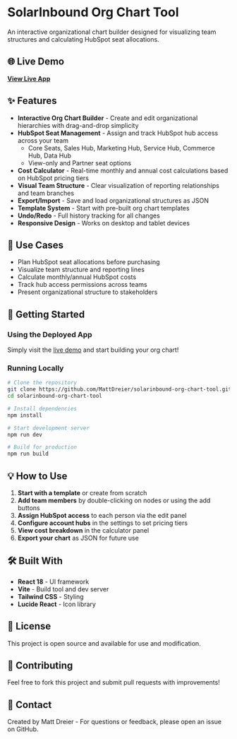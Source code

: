# SolarInbound Org Chart Tool

An interactive organizational chart builder designed for visualizing team structures and calculating HubSpot seat allocations.

## 🌐 Live Demo

**[View Live App](https://mattdreier.github.io/solarinbound-org-chart-tool/)**

## ✨ Features

- **Interactive Org Chart Builder** - Create and edit organizational hierarchies with drag-and-drop simplicity
- **HubSpot Seat Management** - Assign and track HubSpot hub access across your team
  - Core Seats, Sales Hub, Marketing Hub, Service Hub, Commerce Hub, Data Hub
  - View-only and Partner seat options
- **Cost Calculator** - Real-time monthly and annual cost calculations based on HubSpot pricing tiers
- **Visual Team Structure** - Clear visualization of reporting relationships and team branches
- **Export/Import** - Save and load organizational structures as JSON
- **Template System** - Start with pre-built org chart templates
- **Undo/Redo** - Full history tracking for all changes
- **Responsive Design** - Works on desktop and tablet devices

## 🎯 Use Cases

- Plan HubSpot seat allocations before purchasing
- Visualize team structure and reporting lines
- Calculate monthly/annual HubSpot costs
- Track hub access permissions across teams
- Present organizational structure to stakeholders

## 🚀 Getting Started

### Using the Deployed App

Simply visit the [live demo](https://mattdreier.github.io/solarinbound-org-chart-tool/) and start building your org chart!

### Running Locally

```bash
# Clone the repository
git clone https://github.com/MattDreier/solarinbound-org-chart-tool.git
cd solarinbound-org-chart-tool

# Install dependencies
npm install

# Start development server
npm run dev

# Build for production
npm run build
```

## 💡 How to Use

1. **Start with a template** or create from scratch
2. **Add team members** by double-clicking on nodes or using the add buttons
3. **Assign HubSpot access** to each person via the edit panel
4. **Configure account hubs** in the settings to set pricing tiers
5. **View cost breakdown** in the calculator panel
6. **Export your chart** as JSON for future use

## 🛠️ Built With

- **React 18** - UI framework
- **Vite** - Build tool and dev server
- **Tailwind CSS** - Styling
- **Lucide React** - Icon library

## 📄 License

This project is open source and available for use and modification.

## 🤝 Contributing

Feel free to fork this project and submit pull requests with improvements!

## 📧 Contact

Created by Matt Dreier - For questions or feedback, please open an issue on GitHub.
